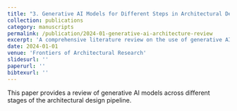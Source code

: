 ```yaml
---
title: "3. Generative AI Models for Different Steps in Architectural Design: A Literature Review"
collection: publications
category: manuscripts
permalink: /publication/2024-01-generative-ai-architecture-review
excerpt: 'A comprehensive literature review on the use of generative AI in architectural design workflows.'
date: 2024-01-01
venue: 'Frontiers of Architectural Research'
slidesurl: ''
paperurl: ''
bibtexurl: ''
---
```

This paper provides a review of generative AI models across different stages of the architectural design pipeline.
